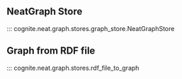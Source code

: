 ## NeatGraph Store
::: cognite.neat.graph.stores.graph_store.NeatGraphStore


## Graph from RDF file
::: cognite.neat.graph.stores.rdf_file_to_graph

